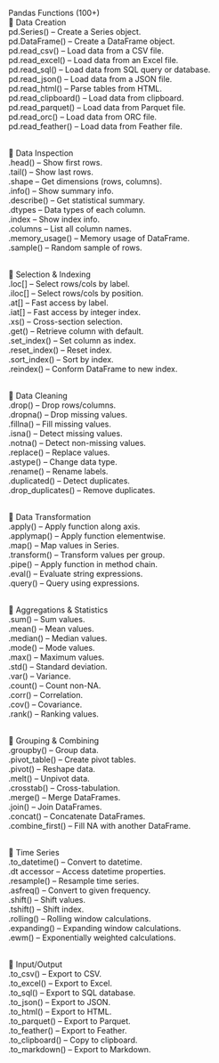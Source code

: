 Pandas Functions (100+)
<br>📌 Data Creation
<br>pd.Series()         – Create a Series object.
<br>pd.DataFrame()      – Create a DataFrame object.
<br>pd.read_csv()       – Load data from a CSV file.
<br>pd.read_excel()     – Load data from an Excel file.
<br>pd.read_sql()       – Load data from SQL query or database.
<br>pd.read_json()      – Load data from a JSON file.
<br>pd.read_html()      – Parse tables from HTML.
<br>pd.read_clipboard() – Load data from clipboard.
<br>pd.read_parquet()   – Load data from Parquet file.
<br>pd.read_orc()       – Load data from ORC file.
<br>pd.read_feather()   – Load data from Feather file.

<br>📌 Data Inspection
<br>.head()             – Show first rows.
<br>.tail()             – Show last rows.
<br>.shape              – Get dimensions (rows, columns).
<br>.info()             – Show summary info.
<br>.describe()         – Get statistical summary.
<br>.dtypes             – Data types of each column.
<br>.index              – Show index info.
<br>.columns            – List all column names.
<br>.memory_usage()     – Memory usage of DataFrame.
<br>.sample()           – Random sample of rows.

<br>📌 Selection & Indexing
<br>.loc[]              – Select rows/cols by label.
<br>.iloc[]             – Select rows/cols by position.
<br>.at[]               – Fast access by label.
<br>.iat[]              – Fast access by integer index.
<br>.xs()               – Cross-section selection.
<br>.get()              – Retrieve column with default.
<br>.set_index()        – Set column as index.
<br>.reset_index()      – Reset index.
<br>.sort_index()       – Sort by index.
<br>.reindex()          – Conform DataFrame to new index.

<br>📌 Data Cleaning
<br>.drop()              – Drop rows/columns.
<br>.dropna()            – Drop missing values.
<br>.fillna()            – Fill missing values.
<br>.isna()              – Detect missing values.
<br>.notna()             – Detect non-missing values.
<br>.replace()           – Replace values.
<br>.astype()            – Change data type.
<br>.rename()            – Rename labels.
<br>.duplicated()        – Detect duplicates.
<br>.drop_duplicates()   – Remove duplicates.

<br>📌 Data Transformation
<br>.apply()         – Apply function along axis.
<br>.applymap()      – Apply function elementwise.
<br>.map()           – Map values in Series.
<br>.transform()     – Transform values per group.
<br>.pipe()          – Apply function in method chain.
<br>.eval()          – Evaluate string expressions.
<br>.query()         – Query using expressions.

<br>📌 Aggregations & Statistics
<br>.sum()     – Sum values.
<br>.mean()    – Mean values.
<br>.median()  – Median values.
<br>.mode()    – Mode values. 
<br>.max()     – Maximum values.
<br>.std()     – Standard deviation.
<br>.var()     – Variance.
<br>.count()   – Count non-NA.
<br>.corr()    – Correlation.
<br>.cov()     – Covariance.
<br>.rank()    – Ranking values.

<br>📌 Grouping & Combining
<br>.groupby()     – Group data.
<br>.pivot_table() – Create pivot tables.
<br>.pivot()       – Reshape data.
<br>.melt()        – Unpivot data.
<br>.crosstab()    – Cross-tabulation.
<br>.merge()       – Merge DataFrames.
<br>.join()        – Join DataFrames.
<br>.concat()      – Concatenate DataFrames.
<br>.combine_first() – Fill NA with another DataFrame.

<br>📌 Time Series
<br>.to_datetime()   – Convert to datetime.
<br>.dt accessor     – Access datetime properties.
<br>.resample()      – Resample time series.
<br>.asfreq()        – Convert to given frequency.
<br>.shift()         – Shift values.
<br>.tshift()        – Shift index.
<br>.rolling()       – Rolling window calculations.
<br>.expanding()     – Expanding window calculations.
<br>.ewm()           – Exponentially weighted calculations.

<br>📌 Input/Output
<br>.to_csv()        – Export to CSV.
<br>.to_excel()      – Export to Excel.
<br>.to_sql()        – Export to SQL database.
<br>.to_json()       – Export to JSON.
<br>.to_html()       – Export to HTML.
<br>.to_parquet()    – Export to Parquet.
<br>.to_feather()    – Export to Feather.
<br>.to_clipboard()  – Copy to clipboard.
<br>.to_markdown()   – Export to Markdown.